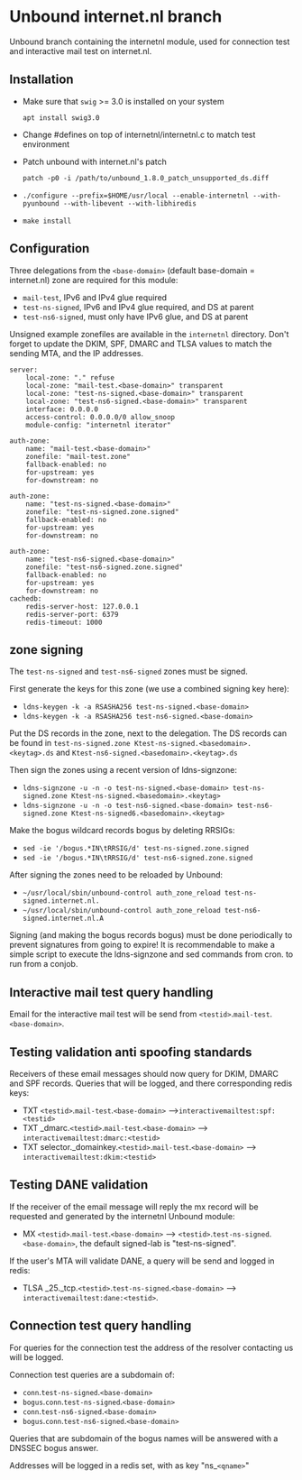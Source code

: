 # Unbound internet.nl branch

Unbound branch containing the internetnl module, used for connection test and
interactive mail test on internet.nl.

## Installation
 - Make sure that `swig` >= 3.0 is installed on your system

   `apt install swig3.0`
 - Change #defines on top of internetnl/internetnl.c to match test environment
 - Patch unbound with internet.nl's patch

   `patch -p0 -i /path/to/unbound_1.8.0_patch_unsupported_ds.diff`
 - `./configure --prefix=$HOME/usr/local --enable-internetnl --with-pyunbound --with-libevent --with-libhiredis`
 - `make install`

## Configuration
Three delegations from the `<base-domain>` (default base-domain = internet.nl)
zone are required for this module:
  - `mail-test`, IPv6 and IPv4 glue required
  - `test-ns-signed`, IPv6 and IPv4 glue required, and DS at parent
  - `test-ns6-signed`, must only have IPv6 glue, and DS at parent

Unsigned example zonefiles are available in the `internetnl` directory. Don't
forget to update the DKIM, SPF, DMARC and TLSA values to match the sending MTA,
and the IP addresses.

```
server:
	local-zone: "." refuse
	local-zone: "mail-test.<base-domain>" transparent
	local-zone: "test-ns-signed.<base-domain>" transparent
	local-zone: "test-ns6-signed.<base-domain>" transparent
	interface: 0.0.0.0
	access-control: 0.0.0.0/0 allow_snoop
	module-config: "internetnl iterator"

auth-zone:
	name: "mail-test.<base-domain>"
	zonefile: "mail-test.zone"
	fallback-enabled: no
	for-upstream: yes
	for-downstream: no

auth-zone:
	name: "test-ns-signed.<base-domain>"
	zonefile: "test-ns-signed.zone.signed"
	fallback-enabled: no
	for-upstream: yes
	for-downstream: no

auth-zone:
	name: "test-ns6-signed.<base-domain>"
	zonefile: "test-ns6-signed.zone.signed"
	fallback-enabled: no
	for-upstream: yes
	for-downstream: no
cachedb:
	redis-server-host: 127.0.0.1
	redis-server-port: 6379
	redis-timeout: 1000
```
## zone signing
The `test-ns-signed` and `test-ns6-signed` zones must be signed.

First generate the keys for this zone (we use a combined signing key here):
 - `ldns-keygen -k -a RSASHA256 test-ns-signed.<base-domain>`
 - `ldns-keygen -k -a RSASHA256 test-ns6-signed.<base-domain>`

Put the DS records in the <base-domain> zone, next to the delegation. The DS
records can be found in `test-ns-signed.zone Ktest-ns-signed.<basedomain>.<keytag>.ds`
and `Ktest-ns6-signed.<basedomain>.<keytag>.ds`

Then sign the zones using a recent version of ldns-signzone:
 - `ldns-signzone -u -n -o test-ns-signed.<base-domain> test-ns-signed.zone Ktest-ns-signed.<basedomain>.<keytag>`
 - `ldns-signzone -u -n -o test-ns6-signed.<base-domain> test-ns6-signed.zone Ktest-ns-signed6.<basedomain>.<keytag>`

Make the bogus wildcard records bogus by deleting RRSIGs:
 - `sed -ie '/bogus.*IN\tRRSIG/d' test-ns-signed.zone.signed`
 - `sed -ie '/bogus.*IN\tRRSIG/d' test-ns6-signed.zone.signed`

After signing the zones need to be reloaded by Unbound:
 - `~/usr/local/sbin/unbound-control auth_zone_reload test-ns-signed.internet.nl.`
 - `~/usr/local/sbin/unbound-control auth_zone_reload test-ns6-signed.internet.nl.A`
 

Signing (and making the bogus records bogus) must be done periodically to
prevent signatures from going to expire! It is recommendable to make a simple
script to execute the ldns-signzone and sed commands from cron.
to run from a conjob.

## Interactive mail test query handling
Email for the interactive mail test will be send from `<testid>`.`mail-test`.`<base-domain>`.

## Testing validation anti spoofing standards
Receivers of these email messages should now query for DKIM, DMARC and SPF
records. Queries that will be logged, and there corresponding redis keys:
  - TXT `<testid>`.`mail-test`.`<base-domain>` -->`interactivemailtest:spf:<testid>`
  - TXT \_dmarc.`<testid>`.`mail-test`.`<base-domain>` --> `interactivemailtest:dmarc:<testid>`
  - TXT selector.\_domainkey.`<testid>`.`mail-test`.`<base-domain>` --> `interactivemailtest:dkim:<testid>`

## Testing DANE validation
If the receiver of the email message will reply the mx record will be requested
and generated by the internetnl Unbound module:
 - MX `<testid>`.`mail-test`.`<base-domain>` --> `<testid>`.`test-ns-signed`.`<base-domain>`,
   the default signed-lab is "test-ns-signed".

If the user's MTA will validate DANE, a query will be send and logged in redis:
  - TLSA \_25.\_tcp.`<testid>`.`test-ns-signed`.`<base-domain>` --> `interactivemailtest:dane:<testid>`.

## Connection test query handling
For queries for the connection test the address of the resolver contacting us
will be logged.

Connection test queries are a subdomain of:
 - `conn`.`test-ns-signed`.`<base-domain>` 
 - `bogus`.`conn`.`test-ns-signed`.`<base-domain>` 
 - `conn`.`test-ns6-signed`.`<base-domain>`
 - `bogus`.`conn`.`test-ns6-signed`.`<base-domain>`

Queries that are subdomain of the bogus names will be answered with a DNSSEC
bogus answer.

Addresses will be logged in a redis set, with as key "ns\_`<qname>`"
